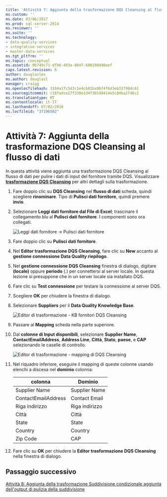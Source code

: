 ```yaml
---
title: 'Attività 7: Aggiunta della trasformazione DQS Cleansing al flusso di dati | Microsoft Docs'
ms.custom: ''
ms.date: 03/06/2017
ms.prod: sql-server-2014
ms.reviewer: ''
ms.suite: ''
ms.technology:
- data-quality-services
- integration-services
- master-data-services
ms.tgt_pltfrm: ''
ms.topic: conceptual
ms.assetid: 0b749c71-dfb6-493a-804f-600290d46eef
caps.latest.revision: 6
author: douglaslms
ms.author: douglasl
manager: craigg
ms.openlocfilehash: 3104a1fc5d3c1e4cb81ba9b74f6d3eb33798dc61
ms.sourcegitcommit: c18fadce27f330e1d4f36549414e5c84ba2f46c2
ms.translationtype: MT
ms.contentlocale: it-IT
ms.lasthandoff: 07/02/2018
ms.locfileid: "37196582"
---
```

# <a name="task-7-adding-dqs-cleansing-transform-to-the-data-flow"></a>Attività 7: Aggiunta della trasformazione DQS Cleansing al flusso di dati
  In questa attività viene aggiunta una trasformazione DQS Cleansing al flusso di dati per pulire i dati di input del fornitore tramite DQS. Visualizzare **[trasformazione DQS Cleansing](http://msdn.microsoft.com/library/ee677619.aspx)** per altri dettagli sulla trasformazione.  
  
1.  Fare doppio clic su **DQS Cleansing** nel **flusso di dati** scheda, quindi scegliere **rinominare**. Tipo di **Pulisci dati fornitore**, quindi premere **invio**.  
  
2.  Selezionare **Leggi dati fornitore dal File di Excel**; trascinare il collegamento blu al **Pulisci dati fornitore**. I componenti sono ora collegati.  
  
     ![Leggi dati fornitore -> Pulisci dati fornitore](../../2014/tutorials/media/et-addingdqscleansingtransformtothedataflow-01.jpg "Leggi dati fornitore -> Pulisci dati fornitore")  
  
3.  Fare doppio clic su **Pulisci dati fornitore**.  
  
4.  Nel **Editor trasformazione DQS Cleansing**, fare clic su **New** accanto al **gestione connessione Data Quality riepilogo**.  
  
5.  Nel **gestione connessione DQS Cleansing** finestra di dialogo, digitare **(locale)** oppure **periodo** (.) per connettersi al server locale. In questa lezione si presuppone che in un server locale sia installato DQS.  
  
6.  Fare clic su **Test connessione** per testare la connessione al server DQS.  
  
7.  Scegliere **OK** per chiudere la finestra di dialogo.  
  
8.  Selezionare **Suppliers** per il **Data Quality Knowledge Base**.  
  
     ![Editor di trasformazione - KB fornitori DQS Cleansing](../../2014/tutorials/media/et-addingdqscleansingtransformtothedataflow-02.jpg "Editor di trasformazione - KB fornitori DQS Cleansing")  
  
9. Passare al **Mapping** scheda nella parte superiore.  
  
10. Dal **colonne di Input disponibili**, selezionare **Supplier Name**, **ContactEmailAddress**, **Address Line**, **Città**, **Stato**, **paese**, e **CAP** selezionando le caselle di controllo.  
  
     ![Editor di trasformazione - mapping di DQS Cleansing](../../2014/tutorials/media/et-addingdqscleansingtransformtothedataflow-03.jpg "Editor di trasformazione - mapping di DQS Cleansing")  
  
11. Nel riquadro inferiore, eseguire il mapping di queste colonne usando elenchi a discesa nel **dominio** colonna:  
  
    |colonna|Dominio|  
    |------------|------------|  
    |Supplier Name|Supplier Name|  
    |ContactEmailAddress|Contact Email|  
    |Riga indirizzo|Riga indirizzo|  
    |Città|Città|  
    |State|State|  
    |Country|Country|  
    |Zip Code|CAP|  
  
12. Fare clic su **OK** per chiudere la **Editor trasformazione DQS Cleansing** nella finestra di dialogo.  
  
## <a name="next-step"></a>Passaggio successivo  
 [Attività 8: Aggiunta della trasformazione Suddivisione condizionale aggiunta dell'output di pulizia della suddivisione](../../2014/tutorials/task-8-adding-conditional-split-transform-to-split-cleansing-output.md)  
  
  
